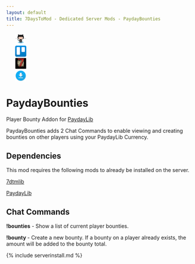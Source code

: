 ```yaml
---
layout: default
title: 7DaysToMod - Dedicated Server Mods - PaydayBounties
---
```

<ul style="list-style: none;">
	<li class="link-toolbar-right">
		<a href="https://github.com/7DaysToMod/PaydayBounties" class="social-icon" target="_blank" title="View on Github">
			<img src="/images/Octocat.png" height="30">
		</a>
	</li>
	<li class="link-toolbar-right">
		<a href="https://trello.com/b/nSYDo2K2/paydaybounties" class="social-icon" target="_blank" title="TODO List on Trello">
			<img src="/images/trello.png" height="30">
		</a>
	</li>
	<li class="link-toolbar-right">
		<a href="http://7daystodie.com/forums/" class="social-icon" target="_blank" title="7DaysToDie.com Forum Post">
			<img src="/images/placeholder_small.png" height="30">
		</a>
	</li>
	<li class="link-toolbar-right">
		<a href="https://github.com/7DaysToMod/PaydayBounties/releases" class="social-icon" target="_blank" title="Downloads">
			<img src="/images/download.png" height="30">
		</a>
	</li>
</ul>

# PaydayBounties

Player Bounty Addon for [PaydayLib](http://7daystomod.com/mods/paydaylib)

PaydayBounties adds 2 Chat Commands to enable viewing and creating bounties on other players using your PaydayLib Currency.

## Dependencies

This mod requires the following mods to already be installed on the server.

[7dtmlib](http://7daystomod.com/mods/7dtmlib)

[PaydayLib](http://7daystomod.com/mods/PaydayLib)

## Chat Commands

__!bounties__ - Show a list of current player bounties.

__!bounty <PlayerName> <amount>__ - Create a new bounty.  If a bounty on a player already exists, the amount will be added to the bounty total.

{% include serverinstall.md %}